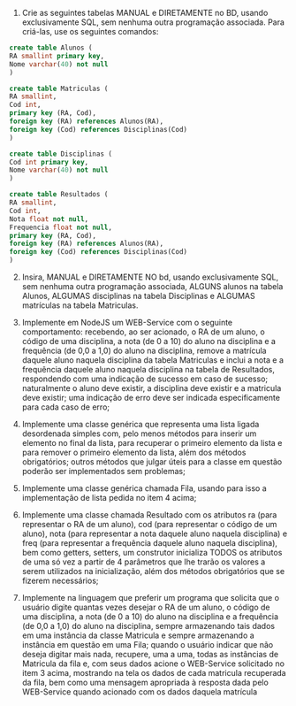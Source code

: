 1. Crie as seguintes tabelas MANUAL e DIRETAMENTE no BD, usando exclusivamente SQL, sem nenhuma outra programação associada. Para criá-las, use os seguintes comandos:

```sql
create table Alunos (
RA smallint primary key,
Nome varchar(40) not null
)

create table Matriculas (
RA smallint,
Cod int,
primary key (RA, Cod),
foreign key (RA) references Alunos(RA),
foreign key (Cod) references Disciplinas(Cod)
)

create table Disciplinas (
Cod int primary key,
Nome varchar(40) not null
)

create table Resultados (
RA smallint,
Cod int,
Nota float not null,
Frequencia float not null,
primary key (RA, Cod),
foreign key (RA) references Alunos(RA),
foreign key (Cod) references Disciplinas(Cod)
)
```

2. Insira, MANUAL e DIRETAMENTE NO bd, usando exclusivamente SQL, sem nenhuma outra programação associada, ALGUNS alunos na tabela Alunos, ALGUMAS disciplinas na tabela Disciplinas e ALGUMAS matrículas na tabela Matriculas.

3. Implemente em NodeJS um WEB-Service com o seguinte comportamento: recebendo, ao ser acionado, o RA de um aluno, o código de uma disciplina, a nota (de 0 a 10) do aluno na disciplina e a frequência (de 0,0 a 1,0) do aluno na disciplina, remove a matrícula daquele aluno naquela disciplina da tabela Matriculas e inclui a nota e a frequência daquele aluno naquela disciplina na tabela de Resultados, respondendo com uma indicação de sucesso em caso de sucesso; naturalmente o aluno deve existir, a disciplina deve existir e a matricula deve existir; uma indicação de erro deve ser indicada especificamente para cada caso de erro;

4. Implemente uma classe genérica que representa uma lista ligada desordenada simples com, pelo menos métodos para inserir um elemento no final da lista, para recuperar o primeiro elemento da lista e para remover o primeiro elemento da lista, além dos métodos obrigatórios; outros métodos que julgar úteis para a classe em questão poderão ser implementados sem problemas;

5. Implemente uma classe genérica chamada Fila, usando para isso a implementação de lista pedida no item 4 acima;

6. Implemente uma classe chamada Resultado com os atributos ra (para representar o RA de um aluno), cod (para representar o código de um aluno), nota (para representar a nota daquele aluno naquela disciplina) e freq (para representar a frequência daquele aluno naquela disciplina), bem como getters, setters, um construtor inicializa TODOS os atributos de uma só vez a partir de 4 parâmetros que lhe trarão os valores a serem utilizados na inicialização, além dos métodos obrigatórios que se fizerem necessários;

7. Implemente na linguagem que preferir um programa que solicita que o usuário digite quantas vezes desejar o RA de um aluno, o código de uma disciplina, a nota (de 0 a 10) do aluno na disciplina e a frequência (de 0,0 a 1,0) do aluno na disciplina, sempre armazenando tais dados em uma instância da classe Matricula e sempre armazenando a instância em questão em uma Fila<Matricula>; quando o usuário indicar que não deseja digitar mais nada, recupere, uma a uma, todas as instâncias de Matricula da fila e, com seus dados acione o WEB-Service solicitado no item 3 acima, mostrando na tela os dados de cada matricula recuperada da fila, bem como uma mensagem apropriada à resposta dada pelo WEB-Service quando acionado com os dados daquela matrícula

